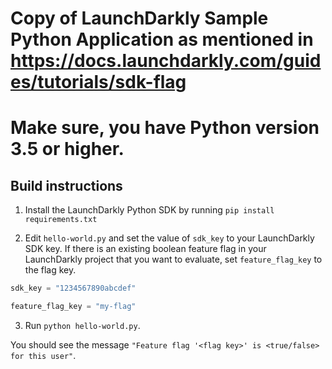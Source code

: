 # Copy of LaunchDarkly Sample Python Application as mentioned in https://docs.launchdarkly.com/guides/tutorials/sdk-flag

# Make sure, you have Python version 3.5 or higher.

## Build instructions 

1. Install the LaunchDarkly Python SDK by running `pip install requirements.txt`

2. Edit `hello-world.py` and set the value of `sdk_key` to your LaunchDarkly SDK key. If there is an existing boolean feature flag in your LaunchDarkly project that you want to evaluate, set `feature_flag_key` to the flag key.

```python
sdk_key = "1234567890abcdef"

feature_flag_key = "my-flag"
```

3. Run `python hello-world.py`.

You should see the message `"Feature flag '<flag key>' is <true/false> for this user"`.
